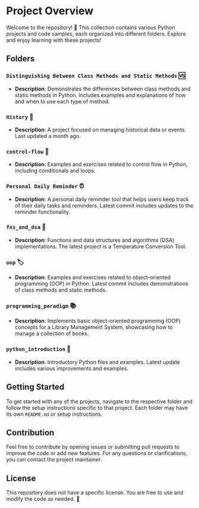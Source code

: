 # Project Overview

Welcome to the repository! 🎉 This collection contains various Python projects and code samples, each organized into different folders. Explore and enjoy learning with these projects!

## Folders

### `Distinguishing Between Class Methods and Static Methods` 🆚
- **Description**: Demonstrates the differences between class methods and static methods in Python. Includes examples and explanations of how and when to use each type of method.

### `History` 📜
- **Description**: A project focused on managing historical data or events. Last updated a month ago.

### `control-flow` 🔄
- **Description**: Examples and exercises related to control flow in Python, including conditionals and loops.

### `Personal Daily Reminder` ⏰
- **Description**: A personal daily reminder tool that helps users keep track of their daily tasks and reminders. Latest commit includes updates to the reminder functionality.

### `fns_and_dsa` 🔢
- **Description**: Functions and data structures and algorithms (DSA) implementations. The latest project is a Temperature Conversion Tool.

### `oop` 🏷️
- **Description**: Examples and exercises related to object-oriented programming (OOP) in Python. Latest commit includes demonstrations of class methods and static methods.

### `programming_paradigm` 📚
- **Description**: Implements basic object-oriented programming (OOP) concepts for a Library Management System, showcasing how to manage a collection of books.

### `python_introduction` 🐍
- **Description**: Introductory Python files and examples. Latest update includes various improvements and examples.

## Getting Started

To get started with any of the projects, navigate to the respective folder and follow the setup instructions specific to that project. Each folder may have its own `README.md` or setup instructions.

## Contribution

Feel free to contribute by opening issues or submitting pull requests to improve the code or add new features. For any questions or clarifications, you can contact the project maintainer.

## License

This repository does not have a specific license. You are free to use and modify the code as needed. 🚀

